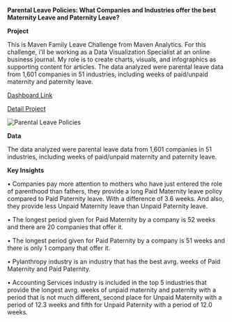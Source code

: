 **Parental Leave Policies: What Companies and Industries offer the best Maternity Leave and Paternity Leave?**

**Project**

This is Maven Family Leave Challenge from Maven Analytics. For this challenge, i'll be working as a Data Visualization Specialist at an online business journal. My role is to create charts, visuals, and infographics as supporting content for articles. The data analyzed were parental leave data from 1,601 companies in 51 industries, including weeks of paid/unpaid maternity and paternity leave.
   
[Dashboard Link](https://public.tableau.com/app/profile/sri.hartina/viz/Practice2_16818832751140/Dashboard1)
   
[Detail Project](https://mavenanalytics.io/project/4926)
   
![Parental Leave Policies](https://user-images.githubusercontent.com/110084624/233935734-76108c6c-91bd-42e8-8bd3-00497056f3b7.png)

**Data**

The data analyzed were parental leave data from 1,601 companies in 51 industries, including weeks of paid/unpaid maternity and paternity leave.

**Key Insights**

• Companies pay more attention to mothers who have just entered the role of parenthood than fathers, they provide a long Paid Maternity leave policy compared to Paid Paternity leave. With a difference of 3.6 weeks. And also, they provide less Unpaid Maternity leave than Unpaid Paternity leave.

• The longest period given for Paid Maternity by a company is 52 weeks and there are 20 companies that offer it.

• The longest period given for Paid Paternity by a company is 51 weeks and there is only 1 company that offer it.

• Pylanthropy industry is an industry that has the best avrg. weeks of Paid Maternity and Paid Paternity.

• Accounting Services industry is included in the top 5 industries that provide the longest avrg. weeks of unpaid maternity and paternity with a period that is not much different, second place for Unpaid Maternity with a period of 12.3 weeks and fifth for Unpaid Paternity with a period of 12.0 weeks.
